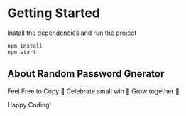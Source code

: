 # Getting Started
Install the dependencies and run the project
```
npm install
npm start
```


## About Random Password Gnerator

Feel Free to Copy 💜
Celebrate small win 🎉
Grow together 🚀

Happy Coding!
